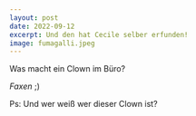 ```yaml
---
layout: post
date: 2022-09-12
excerpt: Und den hat Cecile selber erfunden!
image: fumagalli.jpeg
---
```


Was macht ein Clown im Büro?

_Faxen_ ;)

Ps: Und wer weiß wer dieser Clown ist?
